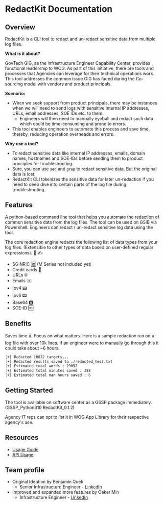 # RedactKit Documentation

## Overview

RedactKit is a CLI tool to redact and un-redact sensitive data from multiple log files.

**What is it about?**

GovTech GIG, as the Infrastructure Engineer Capability Center, provides functional leadership to WOG. As part of this initiative, there are tools and processes that Agencies can leverage for their technical operations work. This tool addresses the common issue GIG has faced during the Co-sourcing model with vendors and product principals.

**Scenario:**

- When we seek support from product principals, there may be instances when we will need to send logs with sensitive internal IP addresses, URLs, email addresses, SOE IDs etc. to them.
  - Engineers will then need to manually eyeball and redact such data which could be time-consuming and prone to errors.
- This tool enables engineers to automate this process and save time, thereby, reducing operation overheads and errors.

**Why use a tool?**

- To redact sensitive data like internal IP addresses, emails, domain names, hostnames and SOE-IDs before sending them to product principles for troubleshooting.
- Sure, you can use `sed` and `grep` to redact sensitive data. But the original data is lost.
- RedactKit CLI tokenizes the sensitive data for later un-redaction if you need to deep dive into certain parts of the log file during troubleshooting.

## Features

A python-based command line tool that helps you automate the redaction of common sensitive data from the log files. The tool can be used on GSIB via Powershell. Engineers can redact / un-redact sensitive log data using the tool.

The core redaction engine redacts the following list of data types from your log files. (Extensible to other types of data based on user-defined regular expressions). 📄 ✍️

- SG NRIC 🆔 (M Series not included yet)
- Credit cards 🏧
- URLs 🌐
- Emails ✉️
- Ipv4 📟
- Ipv6 📟
- Base64 🅱️
- SOE-ID 🆔

## Benefits

Saves time ⏳. Focus on what matters.
Here is a sample redaction run on a log file with over 10k lines. If an engineer were to manually go through this it could take about ~6 hours.

```bash
[+] Redacted 10072 targets...
[+] Redacted results saved to ./redacted_test.txt
[+] Estimated total words : 29052
[+] Estimated total minutes saved : 388
[+] Estimated total man hours saved : 6
```

## Getting Started

The tool is available on software center as a GSSP package immediately. (GSSP_Python310 RedactKit_0.1.2)

Agency IT reps can opt to list it in WOG App Library for their respective agency's use.

## Resources

- [Usage Guide](./usage.md)
- [API Usage](./api-usage.md)

## Team profile

- Original Ideation by Benjamin Quek
  - Senior Infrastructure Engineer - [LinkedIn](<https://linkedin.com/in/ben-quek-75254a19>)
- Improved and expanded more features by Oaker Min
  - Infrastructure Engineer - [LinkedIn](<https://linkedin.com/in/oakermin>)
